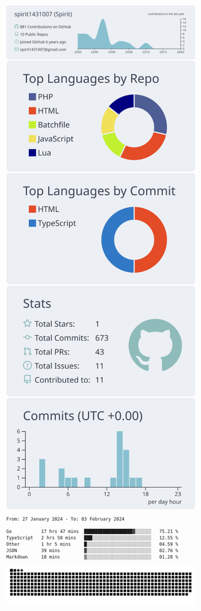 [![](https://raw.githubusercontent.com/spirit1431007/spirit1431007/master/profile-summary-card-output/nord_bright/0-profile-details.svg)](https://git.io/spiritx)
[![](https://raw.githubusercontent.com/spirit1431007/spirit1431007/master/profile-summary-card-output/nord_bright/1-repos-per-language.svg)](https://git.io/spiritx) [![](https://raw.githubusercontent.com/spirit1431007/spirit1431007/master/profile-summary-card-output/nord_bright/2-most-commit-language.svg)](https://git.io/spiritx)
[![](https://raw.githubusercontent.com/spirit1431007/spirit1431007/master/profile-summary-card-output/nord_bright/3-stats.svg)](https://git.io/spiritx) [![](https://raw.githubusercontent.com/spirit1431007/spirit1431007/master/profile-summary-card-output/nord_bright/4-productive-time.svg)](https://git.io/spiritx)

<!--START_SECTION:waka-->

```txt
From: 27 January 2024 - To: 03 February 2024

Go           17 hrs 47 mins  ██████████████████▓░░░░░░   75.21 %
TypeScript   2 hrs 58 mins   ███░░░░░░░░░░░░░░░░░░░░░░   12.55 %
Other        1 hr 5 mins     █░░░░░░░░░░░░░░░░░░░░░░░░   04.59 %
JSON         39 mins         ▓░░░░░░░░░░░░░░░░░░░░░░░░   02.76 %
Markdown     18 mins         ▒░░░░░░░░░░░░░░░░░░░░░░░░   01.28 %
```

<!--END_SECTION:waka-->

![contribution](https://github.com/spirit1431007/spirit1431007/blob/output/github-contribution-grid-snake.svg)
